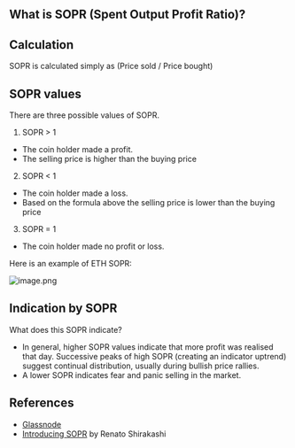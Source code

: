 ## What is SOPR (Spent Output Profit Ratio)?

## Calculation

SOPR is calculated simply as (Price sold / Price bought)


## SOPR values

There are three possible values of SOPR.


1. SOPR > 1 
  - The coin holder made a profit.
  - The selling price is higher than the buying price

2. SOPR < 1
  - The coin holder made a loss.
  - Based on the formula above the selling price is lower than the buying price

3. SOPR = 1
  - The coin holder made no profit or loss.

Here is an example of ETH SOPR:

![image.png](https://cdn.hashnode.com/res/hashnode/image/upload/v1640410025388/Cr9AQCgqS.png)

## Indication by SOPR

What does this SOPR indicate?

- In general, higher SOPR values indicate that more profit was realised that day. Successive peaks of high SOPR (creating an indicator uptrend) suggest continual distribution, usually during bullish price rallies. 
- A lower SOPR indicates fear and panic selling in the market.

## References

- [Glassnode](https://academy.glassnode.com/indicators/sopr/sopr-spent-output-profit-ratio)
- [Introducing SOPR](https://medium.com/unconfiscatable/introducing-sopr-spent-outputs-to-predict-bitcoin-lows-and-tops-ceb4536b3b9) by Renato Shirakashi

